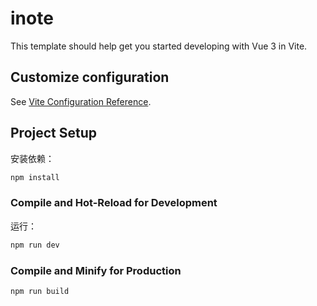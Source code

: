 # inote

This template should help get you started developing with Vue 3 in Vite.

## Customize configuration

See [Vite Configuration Reference](https://vitejs.dev/config/).

## Project Setup
安装依赖：
```sh
npm install
```

### Compile and Hot-Reload for Development
运行：
```sh
npm run dev
```

### Compile and Minify for Production

```sh
npm run build
```
